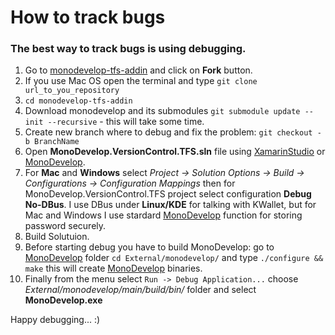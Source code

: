 How to track bugs
=================
[MonoDevelop]: http://monodevelop.com/ "Mono Develop"
[XamarinStudio]: http://xamarin.com/studio "Xamarin Studio"
### The best way to track bugs is using debugging. 
1. Go to [monodevelop-tfs-addin](https://github.com/Indomitable/monodevelop-tfs-addin) and click on **Fork** button.
2. If you use Mac OS open the terminal and type `git clone url_to_you_repository`
3. `cd monodevelop-tfs-addin`
4. Download monodevelop and its submodules `git submodule update --init --recursive` - this will take some time.
5. Create new branch where to debug and fix the problem: `git checkout -b BranchName`
6. Open **MonoDevelop.VersionControl.TFS.sln** file using [XamarinStudio] or [MonoDevelop]. 
7. For **Mac** and **Windows** select _Project -> Solution Options -> Build -> Configurations -> Configuration Mappings_ then for MonoDevelop.VersionControl.TFS project select configuration **Debug No-DBus**. I use DBus under **Linux/KDE** for talking with KWallet, but for Mac and Windows I use stardard [MonoDevelop] function for storing password securely.
8. Build Solutuion.
9. Before starting debug you have to build MonoDevelop: go to [MonoDevelop] folder `cd External/monodevelop/` and type `./configure && make` this will create [MonoDevelop] binaries.
10. Finally from the menu select `Run -> Debug Application...` choose _External/monodevelop/main/build/bin/_ folder and select **MonoDevelop.exe**

Happy debugging... :)